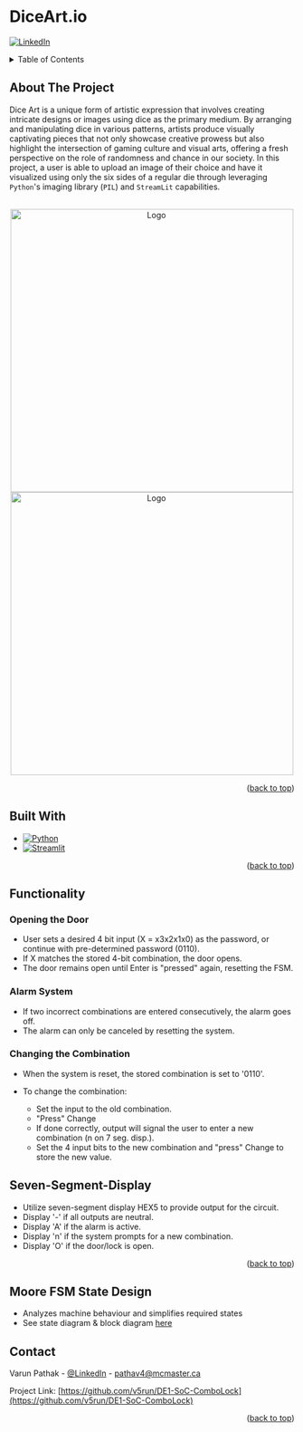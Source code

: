 # DiceArt.io
<!-- Improved compatibility of back to top link: See: https://github.com/othneildrew/Best-README-Template/pull/73 -->
<a name="readme-top"></a>

<!-- PROJECT SHIELDS -->
<!--
*** I'm using markdown "reference style" links for readability.
*** Reference links are enclosed in brackets [ ] instead of parentheses ( ).
*** See the bottom of this document for the declaration of the reference variables
*** for contributors-url, forks-url, etc. This is an optional, concise syntax you may use.
*** https://www.markdownguide.org/basic-syntax/#reference-style-links

[![Contributors][contributors-shield]][contributors-url]
[![Forks][forks-shield]][forks-url]
[![Stargazers][stars-shield]][stars-url]
[![Issues][issues-shield]][issues-url]
[![MIT License][license-shield]][license-url]
-->
[![LinkedIn][linkedin-shield]][linkedin-url]


<!-- TABLE OF CONTENTS -->
<details>
  <summary>Table of Contents</summary>
  <ol>
    <li>
      <a href="#about-the-project">About The Project</a>
      <ul>
        <li><a href="#built-with">Built With</a></li>
      </ul>
    </li>
    <li>
      <a href="#functionality">Functionality</a>
      <ul>
        <li><a href="#opening-the-door">Opening the Door</a></li>
        <li><a href="#alarm-system">Alarm System</a></li>
        <li><a href="#changing-the-combination">Changing the Combination</a></li>
      </ul>
    </li>
    <li><a href="#seven-segment-display">Seven-Segment-Display</a></li>
    <li><a href="#moore-fsm-state-design">Moore FSM State Design</a></li>
    <li><a href="#contact">Contact</a></li>
  </ol>
</details>



<!-- ABOUT THE PROJECT -->
## About The Project

Dice Art is a unique form of artistic expression that involves creating intricate designs or images using dice as the primary medium. By arranging and manipulating dice in various patterns, artists produce visually captivating pieces that not only showcase creative prowess but also highlight the intersection of gaming culture and visual arts, offering a fresh perspective on the role of randomness and chance in our society. In this project, a user is able to upload an image of their choice and have it visualized using only the six sides of a regular die through leveraging `Python`'s imaging library (`PIL`) and `StreamLit` capabilities. 

<br />
<div align="center">
  <a href="https://github.com/v5run/DiceArt.io/">
    <img src="https://cdn.discordapp.com/attachments/861650755555295255/1195602835463737506/barack.png?ex=65b496e9&is=65a221e9&hm=960bbf0418287d38cc1a77b944e8be7ee1b67daf63962cfe56fb2b2084a454a9&" alt="Logo" width="500" height="500">
    <img src="https://cdn.discordapp.com/attachments/861650755555295255/1195602785316655104/final.png?ex=65b496dd&is=65a221dd&hm=24b3fe5e8d69c030e269064aeba6ba608269b31e2f2d0e72367196ad042098f9&" alt="Logo" width="500" height="500">
  </a>
</div>

<p align="right">(<a href="#readme-top">back to top</a>)</p>



## Built With

* [![Python](https://img.shields.io/badge/Python_3.12-faee02?style=for-the-badge&logo=Python&logoColor=042e8a)](https://www.python.org/)
* [![Streamlit](https://img.shields.io/badge/Streamlit-faf7f7?style=for-the-badge&logo=Streamlit&logoColor=fa231b)](https://streamlit.io/)

<p align="right">(<a href="#readme-top">back to top</a>)</p>



<!-- GETTING STARTED -->
## Functionality

### Opening the Door
* User sets a desired 4 bit input (X = x3x2x1x0) as the password, or continue with pre-determined password (0110).
* If X matches the stored 4-bit combination, the door opens.
* The door remains open until Enter is "pressed" again, resetting the FSM.

### Alarm System

* If two incorrect combinations are entered consecutively, the alarm goes off.
* The alarm can only be canceled by resetting the system.

### Changing the Combination
* When the system is reset, the stored combination is set to '0110'.
* To change the combination:

  * Set the input to the old combination.
  * "Press" Change
  * If done correctly, output will signal the user to enter a new combination (n on 7 seg. disp.).
  * Set the 4 input bits to the new combination and "press" Change to store the new value.

## Seven-Segment-Display

* Utilize seven-segment display HEX5 to provide output for the circuit.
* Display '-' if all outputs are neutral.
* Display 'A' if the alarm is active.
* Display 'n' if the system prompts for a new combination.
* Display 'O' if the door/lock is open.

<p align="right">(<a href="#readme-top">back to top</a>)</p>

## Moore FSM State Design
* Analyzes machine behaviour and simplifies required states
* See state diagram & block diagram [here](https://github.com/v5run/DE1-SoC-ComboLock/blob/main/State_Diagrams%20%2B%20Block_Diagram%20-%20ComboLockFSM.pdf)


<!-- CONTACT -->
## Contact

Varun Pathak - [@LinkedIn](https://www.linkedin.com/in/varun-pathak-869351252/) - pathav4@mcmaster.ca

Project Link: [https://github.com/v5run/DE1-SoC-ComboLock](https://github.com/v5run/DE1-SoC-ComboLock)

<p align="right">(<a href="#readme-top">back to top</a>)</p>


<!-- MARKDOWN LINKS & IMAGES -->
<!-- https://www.markdownguide.org/basic-syntax/#reference-style-links -->
[contributors-shield]: https://img.shields.io/github/contributors/github_username/repo_name.svg?style=for-the-badge
[contributors-url]: https://github.com/github_username/repo_name/graphs/contributors
[forks-shield]: https://img.shields.io/github/forks/github_username/repo_name.svg?style=for-the-badge
[forks-url]: https://github.com/github_username/repo_name/network/members
[stars-shield]: https://img.shields.io/github/stars/github_username/repo_name.svg?style=for-the-badge
[stars-url]: https://github.com/github_username/repo_name/stargazers
[issues-shield]: https://img.shields.io/github/issues/github_username/repo_name.svg?style=for-the-badge
[issues-url]: https://github.com/github_username/repo_name/issues
[license-shield]: https://img.shields.io/github/license/github_username/repo_name.svg?style=for-the-badge
[license-url]: https://github.com/github_username/repo_name/blob/master/LICENSE.txt
[linkedin-shield]: https://img.shields.io/badge/-LinkedIn-black.svg?style=for-the-badge&logo=linkedin&colorB=081cfc
[linkedin-url]: https://www.linkedin.com/in/varun-pathak-869351252/
[product-screenshot]: images/screenshot.png
[Next.js]: https://img.shields.io/badge/next.js-000000?style=for-the-badge&logo=nextdotjs&logoColor=white
[Next-url]: https://nextjs.org/
[React.js]: https://img.shields.io/badge/React-20232A?style=for-the-badge&logo=react&logoColor=61DAFB
[React-url]: https://reactjs.org/
[Vue.js]: https://img.shields.io/badge/Vue.js-35495E?style=for-the-badge&logo=vuedotjs&logoColor=4FC08D
[Vue-url]: https://vuejs.org/
[Angular.io]: https://img.shields.io/badge/Angular-DD0031?style=for-the-badge&logo=angular&logoColor=white
[Angular-url]: https://angular.io/
[Svelte.dev]: https://img.shields.io/badge/Svelte-4A4A55?style=for-the-badge&logo=svelte&logoColor=FF3E00
[Svelte-url]: https://svelte.dev/
[Laravel.com]: https://img.shields.io/badge/Laravel-FF2D20?style=for-the-badge&logo=laravel&logoColor=white
[Laravel-url]: https://laravel.com
[Bootstrap.com]: https://img.shields.io/badge/Bootstrap-563D7C?style=for-the-badge&logo=bootstrap&logoColor=white
[Bootstrap-url]: https://getbootstrap.com
[JQuery.com]: https://img.shields.io/badge/jQuery-0769AD?style=for-the-badge&logo=jquery&logoColor=white
[JQuery-url]: https://jquery.com


